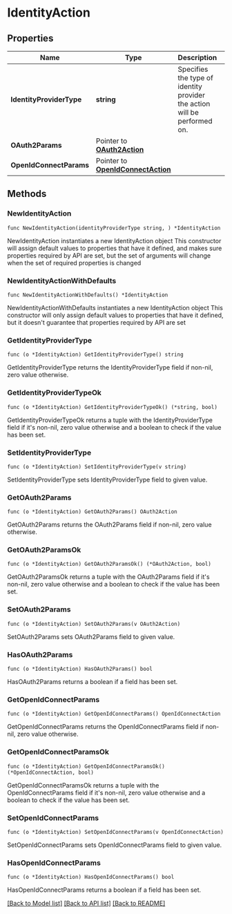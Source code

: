 # IdentityAction

## Properties

Name | Type | Description | Notes
------------ | ------------- | ------------- | -------------
**IdentityProviderType** | **string** | Specifies the type of identity provider the action will be performed on. | 
**OAuth2Params** | Pointer to [**OAuth2Action**](OAuth2Action.md) |  | [optional] 
**OpenIdConnectParams** | Pointer to [**OpenIdConnectAction**](OpenIdConnectAction.md) |  | [optional] 

## Methods

### NewIdentityAction

`func NewIdentityAction(identityProviderType string, ) *IdentityAction`

NewIdentityAction instantiates a new IdentityAction object
This constructor will assign default values to properties that have it defined,
and makes sure properties required by API are set, but the set of arguments
will change when the set of required properties is changed

### NewIdentityActionWithDefaults

`func NewIdentityActionWithDefaults() *IdentityAction`

NewIdentityActionWithDefaults instantiates a new IdentityAction object
This constructor will only assign default values to properties that have it defined,
but it doesn't guarantee that properties required by API are set

### GetIdentityProviderType

`func (o *IdentityAction) GetIdentityProviderType() string`

GetIdentityProviderType returns the IdentityProviderType field if non-nil, zero value otherwise.

### GetIdentityProviderTypeOk

`func (o *IdentityAction) GetIdentityProviderTypeOk() (*string, bool)`

GetIdentityProviderTypeOk returns a tuple with the IdentityProviderType field if it's non-nil, zero value otherwise
and a boolean to check if the value has been set.

### SetIdentityProviderType

`func (o *IdentityAction) SetIdentityProviderType(v string)`

SetIdentityProviderType sets IdentityProviderType field to given value.


### GetOAuth2Params

`func (o *IdentityAction) GetOAuth2Params() OAuth2Action`

GetOAuth2Params returns the OAuth2Params field if non-nil, zero value otherwise.

### GetOAuth2ParamsOk

`func (o *IdentityAction) GetOAuth2ParamsOk() (*OAuth2Action, bool)`

GetOAuth2ParamsOk returns a tuple with the OAuth2Params field if it's non-nil, zero value otherwise
and a boolean to check if the value has been set.

### SetOAuth2Params

`func (o *IdentityAction) SetOAuth2Params(v OAuth2Action)`

SetOAuth2Params sets OAuth2Params field to given value.

### HasOAuth2Params

`func (o *IdentityAction) HasOAuth2Params() bool`

HasOAuth2Params returns a boolean if a field has been set.

### GetOpenIdConnectParams

`func (o *IdentityAction) GetOpenIdConnectParams() OpenIdConnectAction`

GetOpenIdConnectParams returns the OpenIdConnectParams field if non-nil, zero value otherwise.

### GetOpenIdConnectParamsOk

`func (o *IdentityAction) GetOpenIdConnectParamsOk() (*OpenIdConnectAction, bool)`

GetOpenIdConnectParamsOk returns a tuple with the OpenIdConnectParams field if it's non-nil, zero value otherwise
and a boolean to check if the value has been set.

### SetOpenIdConnectParams

`func (o *IdentityAction) SetOpenIdConnectParams(v OpenIdConnectAction)`

SetOpenIdConnectParams sets OpenIdConnectParams field to given value.

### HasOpenIdConnectParams

`func (o *IdentityAction) HasOpenIdConnectParams() bool`

HasOpenIdConnectParams returns a boolean if a field has been set.


[[Back to Model list]](../README.md#documentation-for-models) [[Back to API list]](../README.md#documentation-for-api-endpoints) [[Back to README]](../README.md)


